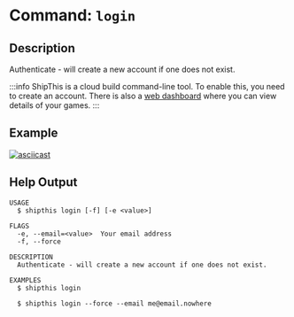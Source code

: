 # Command: `login`

## Description

Authenticate - will create a new account if one does not exist.

:::info
ShipThis is a cloud build command-line tool. To enable this, you need to create
an account. There is also a [web dashboard](/dashboard) where you can view details
of your games.
:::

## Example

[![asciicast](https://asciinema.org/a/jPd9Mqafw98hEj4KEtkZod3ny.svg)](https://asciinema.org/a/jPd9Mqafw98hEj4KEtkZod3ny)

## Help Output

```
USAGE
  $ shipthis login [-f] [-e <value>]

FLAGS
  -e, --email=<value>  Your email address
  -f, --force

DESCRIPTION
  Authenticate - will create a new account if one does not exist.

EXAMPLES
  $ shipthis login

  $ shipthis login --force --email me@email.nowhere
```